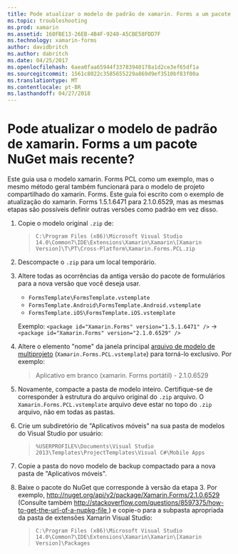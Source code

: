 ```yaml
---
title: Pode atualizar o modelo de padrão de xamarin. Forms a um pacote NuGet mais recente?
ms.topic: troubleshooting
ms.prod: xamarin
ms.assetid: 160FBE13-26EB-4B4F-9248-A5CBE58FDD7F
ms.technology: xamarin-forms
author: davidbritch
ms.author: dabritch
ms.date: 04/25/2017
ms.openlocfilehash: 6aea0faa65944f33783940178a1d2ce3ef65df1a
ms.sourcegitcommit: 1561c8022c3585655229a869d9ef3510bf83f00a
ms.translationtype: MT
ms.contentlocale: pt-BR
ms.lasthandoff: 04/27/2018
---
```

# <a name="can-i-update-the-xamarinforms-default-template-to-a-newer-nuget-package"></a>Pode atualizar o modelo de padrão de xamarin. Forms a um pacote NuGet mais recente?

Este guia usa o modelo xamarin. Forms PCL como um exemplo, mas o mesmo método geral também funcionará para o modelo de projeto compartilhado do xamarin. Forms. Este guia foi escrito com o exemplo de atualização do xamarin. Forms 1.5.1.6471 para 2.1.0.6529, mas as mesmas etapas são possíveis definir outras versões como padrão em vez disso.

1.  Copie o modelo original `.zip` de:

    > `C:\Program Files (x86)\Microsoft Visual Studio 14.0\Common7\IDE\Extensions\Xamarin\Xamarin\[Xamarin Version]\T\PT\Cross-Platform\Xamarin.Forms.PCL.zip`

2.  Descompacte o `.zip` para um local temporário.

3.  Altere todas as ocorrências da antiga versão do pacote de formulários para a nova versão que você deseja usar.
    *   `FormsTemplate\FormsTemplate.vstemplate`
    *   `FormsTemplate.Android\FormsTemplate.Android.vstemplate`
    *   `FormsTemplate.iOS\FormsTemplate.iOS.vstemplate`

    Exemplo: `<package id="Xamarin.Forms" version="1.5.1.6471" />` -> `<package id="Xamarin.Forms" version="2.1.0.6529" />`

4.  Altere o elemento "nome" da janela principal [arquivo de modelo de multiprojeto](http://msdn.microsoft.com/library/ms185308.aspx) (`Xamarin.Forms.PCL.vstemplate`) para torná-lo exclusivo. Por exemplo:
    > <Name>Aplicativo em branco (xamarin. Forms portátil) - 2.1.0.6529</Name>

5.  Novamente, compacte a pasta de modelo inteiro. Certifique-se de corresponder à estrutura do arquivo original do `.zip` arquivo. O `Xamarin.Forms.PCL.vstemplate` arquivo deve estar no topo do `.zip` arquivo, não em todas as pastas.

6.  Crie um subdiretório de "Aplicativos móveis" na sua pasta de modelos do Visual Studio por usuário:
    > `%USERPROFILE%\Documents\Visual Studio 2013\Templates\ProjectTemplates\Visual C#\Mobile Apps`

7.  Copie a pasta do novo modelo de backup compactado para a nova pasta de "Aplicativos móveis".

8.  Baixe o pacote do NuGet que corresponde à versão da etapa 3. Por exemplo, [ http://nuget.org/api/v2/package/Xamarin.Forms/2.1.0.6529 ](http://nuget.org/api/v2/package/Xamarin.Forms/2.1.0.6529) (Consulte também [ http://stackoverflow.com/questions/8597375/how-to-get-the-url-of-a-nupkg-file ](http://stackoverflow.com/questions/8597375/how-to-get-the-url-of-a-nupkg-file)) e copie-o para a subpasta apropriada da pasta de extensões Xamarin Visual Studio:
    > `C:\Program Files (x86)\Microsoft Visual Studio 14.0\Common7\IDE\Extensions\Xamarin\Xamarin\[Xamarin Version]\Packages`
